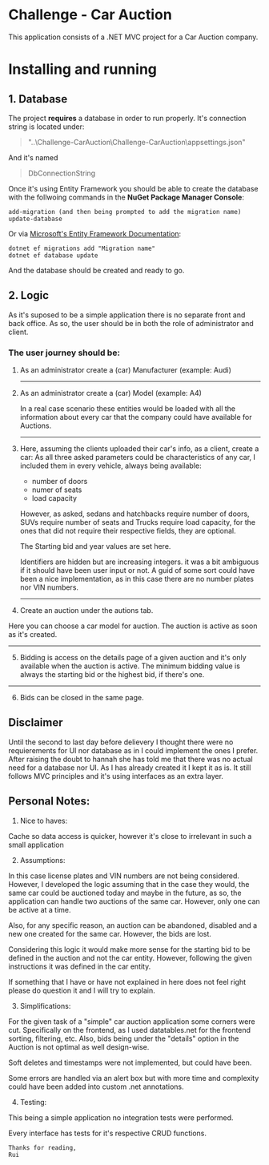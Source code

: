 # Challenge - Car Auction

This application consists of a .NET MVC project for a Car Auction company.

# Installing and running

## 1. Database
The project __requires__ a database in order to run properly.
It's connection string is located under:
> "..\Challenge-CarAuction\Challenge-CarAuction\appsettings.json"

And it's named 
> DbConnectionString

Once it's using Entity Framework you should be able to create the database with the follwoing commands in the __NuGet Package Manager Console__:
```
add-migration (and then being prompted to add the migration name)
update-database
```

Or via [Microsoft's Entity Framework Documentation](https://learn.microsoft.com/en-us/ef/core/managing-schemas/migrations/?tabs=dotnet-core-cli#create-your-first-migration):
```
dotnet ef migrations add "Migration name"
dotnet ef database update
```

And the database should be created and ready to go.

## 2. Logic

As it's suposed to be a simple application there is no separate front and back office.
As so, the user should be in both the role of administrator and client.

### The user journey should be:
1. As an administrator create a (car) Manufacturer (example: Audi)
    
    ---
2. As an administrator create a (car) Model (example: A4)

    In a real case scenario these entities would be loaded with all the information about every car that the company could have available for Auctions.
    
    ---
3. Here, assuming the clients uploaded their car's info, as a client, create a car:
    As all three asked parameters could be characteristics of any car, I included them in every vehicle, always being available:
    - number of doors
    - numer of seats
    - load capacity
    
    However, as asked, sedans and hatchbacks require number of doors, SUVs require number of seats and Trucks require load capacity, for the ones that did not require their respective fields, they are optional.

    The Starting bid and year values are set here.

    Identifiers are hidden but are increasing integers. it was a bit ambiguous if it should have been user input or not. 
    A guid of some sort could have been a nice implementation, as in this case there are no number plates nor VIN numbers.
    
    ---

4. Create an auction under the autions tab.

Here you can choose a car model for auction. The auction is active as soon as it's created.

----

5. Bidding is access on the details page of a given auction and it's only available when the auction is active. The minimum bidding value is always the starting bid or the highest bid, if there's one. 

---

6. Bids can be closed in the same page.

## Disclaimer

Until the second to last day before delievery I thought there were no requierements for UI nor database as in I could implement the ones I prefer. After raising the doubt to hannah she has told me that there was no actual need for a database nor UI. As I has already created it I kept it as is. It still follows MVC principles and it's using interfaces as an extra layer.

## Personal Notes:

1. Nice to haves:

Cache so data access is quicker, however it's close to irrelevant in such a small application

2. Assumptions:

In this case license plates and VIN numbers are not being considered. However, I developed the logic assuming that in the case they would, the same car could be auctioned today and maybe in the future, as so, the application can handle two auctions of the same car. However, only one can be active at a time.

Also, for any specific reason, an auction can be abandoned, disabled and a new one created for the same car. However, the bids are lost.

Considering this logic it would make more sense for the starting bid to be defined in the auction and not the car entity. However, following the given instructions it was defined in the car entity.

If something that I have or have not explained in here does not feel right please do question it and I will try to explain.

3. Simplifications:

For the given task of a "simple" car auction application some corners were cut. Specifically on the frontend, as I used datatables.net for the frontend sorting, filtering, etc. 
Also, bids being under the "details" option in the Auction is not optimal as well design-wise.

Soft deletes and timestamps were not implemented, but could have been.

Some errors are handled via an alert box but with more time and complexity could have been added into custom .net annotations.

4. Testing:

This being a simple application no integration tests were performed.

Every interface has tests for it's respective CRUD functions.

    Thanks for reading,
    Rui